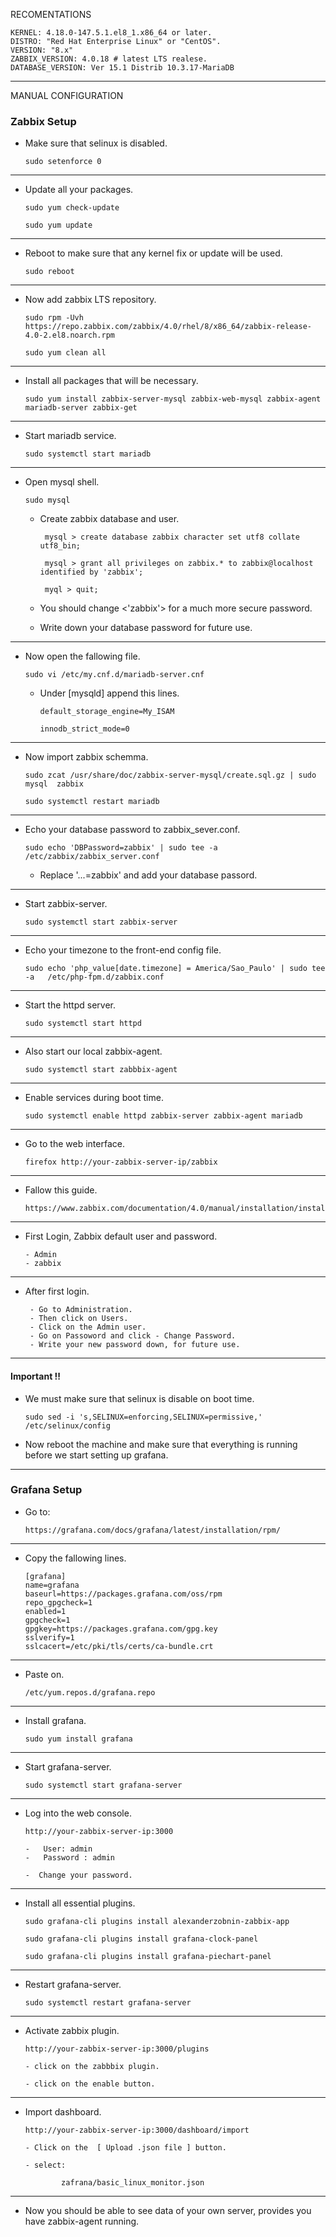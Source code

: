 RECOMENTATIONS
      
    KERNEL: 4.18.0-147.5.1.el8_1.x86_64 or later.
    DISTRO: "Red Hat Enterprise Linux" or "CentOS".
    VERSION: "8.x" 
    ZABBIX_VERSION: 4.0.18 # latest LTS realese.
    DATABASE_VERSION: Ver 15.1 Distrib 10.3.17-MariaDB



---

MANUAL CONFIGURATION 

### Zabbix Setup



- Make sure that selinux is disabled.
          
      sudo setenforce 0 

---


 - Update all your packages.
   
       sudo yum check-update
 
       sudo yum update


--- 

 - Reboot to make sure that any kernel fix or update will be used.
  
       sudo reboot

---

 - Now add zabbix LTS repository.
    
       sudo rpm -Uvh https://repo.zabbix.com/zabbix/4.0/rhel/8/x86_64/zabbix-release-4.0-2.el8.noarch.rpm
 
       sudo yum clean all

---

 - Install all packages that will be necessary.
 
       sudo yum install zabbix-server-mysql zabbix-web-mysql zabbix-agent mariadb-server zabbix-get

---

 - Start mariadb service.
 
       sudo systemctl start mariadb

---

 - Open mysql shell.
 
       sudo mysql
 
     - Create zabbix database and user.
       
            mysql > create database zabbix character set utf8 collate utf8_bin;
  
            mysql > grant all privileges on zabbix.* to zabbix@localhost identified by 'zabbix';
  
            myql > quit; 
            
     - You should change <'zabbix'> for a much more secure password.
     
     - Write down your database password for future use.

---

 - Now open the fallowing file.

       sudo vi /etc/my.cnf.d/mariadb-server.cnf 
  
     - Under [mysqld] append this lines.
 
           default_storage_engine=My_ISAM
 
           innodb_strict_mode=0
           
           
---

 - Now import zabbix schemma.
 
       sudo zcat /usr/share/doc/zabbix-server-mysql/create.sql.gz | sudo mysql  zabbix 
       
       sudo systemctl restart mariadb

---

 - Echo your database password  to zabbix_sever.conf.
 
       sudo echo 'DBPassword=zabbix' | sudo tee -a  /etc/zabbix/zabbix_server.conf
       
      - Replace '...=zabbix' and add your database passord.

---

 - Start zabbix-server. 
 
       sudo systemctl start zabbix-server

---

 - Echo your timezone to  the front-end config file.
 
       sudo echo 'php_value[date.timezone] = America/Sao_Paulo' | sudo tee -a   /etc/php-fpm.d/zabbix.conf

---

 - Start the httpd server. 
 
       sudo systemctl start httpd 

---

 - Also start our local zabbix-agent. 
 
       sudo systemctl start zabbbix-agent

---

 - Enable services during boot time.
 
       sudo systemctl enable httpd zabbix-server zabbix-agent mariadb

---

 - Go to the web interface. 
 
       firefox http://your-zabbix-server-ip/zabbix

---

 - Fallow this guide.
 
       https://www.zabbix.com/documentation/4.0/manual/installation/install#installing_frontend

---

 - First Login, Zabbix default user and password.
   
       - Admin
       - zabbix

---
 
 - After first login. 
    
        - Go to Administration.
        - Then click on Users.
        - Click on the Admin user.
        - Go on Passoword and click - Change Password.
        - Write your new password down, for future use.

---

 #### Important !!

- We must make sure that selinux is disable on boot time.
    
      sudo sed -i 's,SELINUX=enforcing,SELINUX=permissive,' /etc/selinux/config

- Now reboot the machine and make sure that everything is running before we start setting up grafana.


****


### Grafana Setup



 -  Go to:
 
        https://grafana.com/docs/grafana/latest/installation/rpm/
 
 
 ---
 
 -  Copy the fallowing lines.

        [grafana]  
        name=grafana  
        baseurl=https://packages.grafana.com/oss/rpm  
        repo_gpgcheck=1  
        enabled=1  
        gpgcheck=1  
        gpgkey=https://packages.grafana.com/gpg.key  
        sslverify=1  
        sslcacert=/etc/pki/tls/certs/ca-bundle.crt  

---

 -  Paste on.

        /etc/yum.repos.d/grafana.repo

---
 
 -  Install grafana.
    
        sudo yum install grafana

---
  
 -  Start grafana-server.
 
        sudo systemctl start grafana-server
        

--- 

 -  Log into the web console.
    
        http://your-zabbix-server-ip:3000
        
        -   User: admin
        -   Password : admin
        
        -  Change your password. 
 
 
---

 -  Install all essential plugins. 
    
        sudo grafana-cli plugins install alexanderzobnin-zabbix-app

        sudo grafana-cli plugins install grafana-clock-panel
    
        sudo grafana-cli plugins install grafana-piechart-panel


---
 
 
 -  Restart grafana-server.
  
        sudo systemctl restart grafana-server
        
---
    
    
 -  Activate zabbix plugin.
 
        http://your-zabbix-server-ip:3000/plugins

        - click on the zabbbix plugin.
        
        - click on the enable button.
        
        
---

 
 -  Import  dashboard.
   
        http://your-zabbix-server-ip:3000/dashboard/import
        
        - Click on the  [ Upload .json file ] button. 
        
        - select:
        
                zafrana/basic_linux_monitor.json

--- 

- Now you should be able to see data of your own server, provides you have zabbix-agent running.



